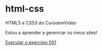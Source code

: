 # html-css

HTML5 e CSS3 do CursoemVideo

Estou a aprender a gerenciar os meus sites!

<a href="https://telmomanduco.github.io/html-css/exercisios/ex001/index.html">Executar o exercisio 001</a>

